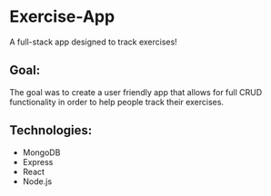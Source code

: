 # Exercise-App

A full-stack app designed to track exercises!

## Goal:
The goal was to create a user friendly app that allows for full CRUD functionality in order to help people track their exercises. 

## Technologies:
* MongoDB
* Express
* React
* Node.js
